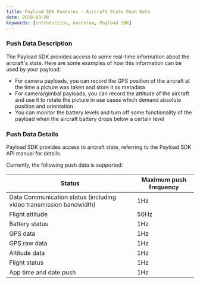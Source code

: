 ```yaml
---
title: Payload SDK Features - Aircraft State Push Data
date: 2018-03-28
keywords: [introduction, overview, Payload SDK]
---
```


### Push Data Description

The Payload SDK provides access to some real-time information about the aircraft's state. Here are some examples of how this information can be used by your payload:

- For camera payloads, you can record the GPS position of the aircraft at the time a picture was taken and store it as metadata
- For camera/gimbal payloads, you can record the attitude of the aircraft and use it to rotate the picture in use cases which demand absolute position and orientation
- You can monitor the battery levels and turn off some functionality of the payload when the aircraft battery drops below a certain level


### Push Data Details
Payload SDK provides access to aircraft state, referring to the Payload SDK API manual for details. 

Currently, the following push data is supported:

<table id="t01">
  <thead>
    <tr>
      <th>Status</th>
      <th>Maximum push frequency</th>
    </tr>
  </thead>
  <tbody>
    <tr>
      <td> Data Communication status (including video transmission bandwidth)</th>
      <td>1Hz</td>        
    </tr>
    <tr>
      <td>Flight attitude</th>
      <td>50Hz</td>        
    </tr>
    <tr>
      <td>Battery status</th>
      <td>1Hz</td>        
    </tr>
    <tr>
      <td>GPS data</th>
      <td>1Hz</td>        
    </tr>
    <tr>
      <td>GPS raw data</th>
      <td>1Hz</td>        
    </tr>
    <tr>
      <td>Altitude data</th>
      <td>1Hz</td>        
    </tr>
    <tr>
      <td>Flight status</th>
      <td>1Hz</td>        
    </tr>
    <tr>
      <td>App time and date push</th>
      <td>1Hz</td>        
    </tr>
  </tbody>
</table>
